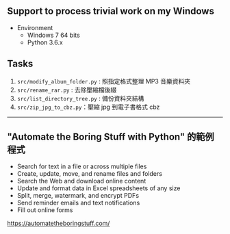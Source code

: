 
## Support to process trivial work on my Windows

* Environment
    * Windows 7 64 bits
    * Python 3.6.x

## Tasks

1. `src/modify_album_folder.py` : 照指定格式整理 MP3 音樂資料夾
2. `src/rename_rar.py` : 去除壓縮檔後綴
3. `src/list_directory_tree.py` : 備份資料夾結構
4. `src/zip_jpg_to_cbz.py`：壓縮 jpg 到電子書格式 cbz

---

## "Automate the Boring Stuff with Python" 的範例程式

* Search for text in a file or across multiple files
* Create, update, move, and rename files and folders
* Search the Web and download online content
* Update and format data in Excel spreadsheets of any size
* Split, merge, watermark, and encrypt PDFs
* Send reminder emails and text notifications
* Fill out online forms

https://automatetheboringstuff.com/
